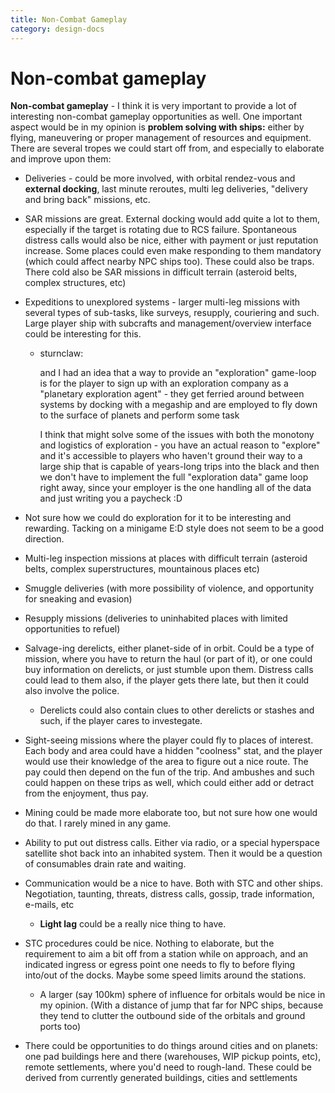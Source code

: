 ```yaml
---
title: Non-Combat Gameplay
category: design-docs
---
```


# Non-combat gameplay

**Non-combat gameplay** - I think it is very important to provide a lot of interesting non-combat gameplay opportunities as well. One important aspect would be in my opinion is **problem solving with ships:** either by flying, maneuvering or proper management of resources and equipment. There are several tropes we could start off from, and especially to elaborate and improve upon them:

- Deliveries - could be more involved, with orbital rendez-vous and **external docking**, last minute reroutes, multi leg deliveries, "delivery and bring back" missions, etc.

- SAR missions are great. External docking would add quite a lot to them, especially if the target is rotating due to RCS failure. Spontaneous distress calls would also be nice, either with payment or just reputation increase. Some places could even make responding to them mandatory (which could affect nearby NPC ships too). These could also be traps. 
  There cold also be SAR missions in difficult terrain (asteroid belts, complex structures, etc)

- Expeditions to unexplored systems - larger multi-leg missions with several types of sub-tasks, like surveys, resupply, couriering and such. Large player ship with subcrafts and management/overview interface could be interesting for this. 

  - sturnclaw: 

    and I had an idea that a way to provide an "exploration" game-loop is for the player to sign up with an exploration company as a "planetary exploration agent" - they get ferried around between systems by docking with a megaship and are employed to fly down to the surface of planets and perform some task

    I think that might solve some of the issues with both the monotony and logistics of exploration - you have an actual reason to "explore" and it's accessible to players who haven't ground their way to a large ship that is capable of years-long trips into the black and then we don't have to implement the full "exploration data" game loop right away, since your employer is the one handling all of the data and just writing you a paycheck :D

- Not sure how we could do exploration for it to be interesting and rewarding. Tacking on a minigame E:D style does not seem to be a good direction.

- Multi-leg inspection missions at places with difficult terrain (asteroid belts, complex superstructures, mountainous places etc)

- Smuggle deliveries (with more possibility of violence, and opportunity for sneaking and evasion)

- Resupply missions (deliveries to uninhabited places with limited opportunities to refuel)

- Salvage-ing derelicts, either planet-side of in orbit. Could be a type of mission, where you have to return the haul (or part of it), or one could buy information on derelicts, or just stumble upon them. Distress calls could lead to them also, if the player gets there late, but then it could also involve the police.

  - Derelicts could also contain clues to other derelicts or stashes and such, if the player cares to investegate.

- Sight-seeing missions where the player could fly to places of interest. Each body and area could have a hidden "coolness" stat, and the player would use their knowledge of the area to figure out a nice route. The pay could then depend on the fun of the trip. And ambushes and such could happen on these trips as well, which could either add or detract from the enjoyment, thus pay. 

- Mining could be made more elaborate too, but not sure how one would do that. I rarely mined in any game.

- Ability to put out distress calls. Either via radio, or a special hyperspace satellite shot back into an inhabited system. Then it would be a question of consumables drain rate and waiting.

- Communication would be a nice to have. Both with STC and other ships. Negotiation, taunting, threats, distress calls, gossip, trade information, e-mails, etc

  - **Light lag** could be a really nice thing to have.

- STC procedures could be nice. Nothing to elaborate, but the requirement to aim a bit off from a station while on approach, and an indicated ingress or egress point one needs to fly to before flying into/out of the docks. Maybe some speed limits around the stations.

  - A larger (say 100km) sphere of influence for orbitals would be nice in my opinion. (With a distance of jump that far for NPC ships, because they tend to clutter the outbound side of the orbitals and ground ports too)

- There could be opportunities to do things around cities and on planets: one pad buildings here and there (warehouses, WIP pickup points, etc), remote settlements, where you'd need to rough-land. These could be derived from currently generated buildings, cities and settlements